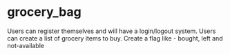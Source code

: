 # grocery_bag
Users can register themselves and will have a login/logout system.
Users can create a list of grocery items to buy. 
Create a flag like - bought, left and not-available 
